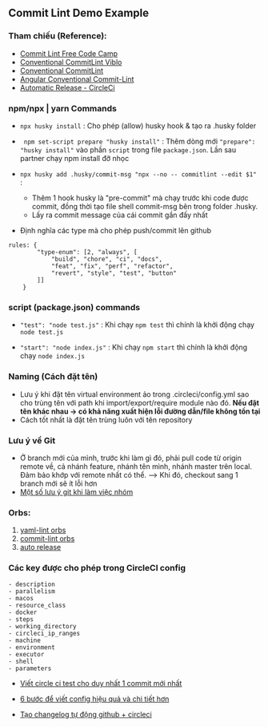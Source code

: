 ## Commit Lint Demo Example

### Tham chiếu (Reference): 
* [Commit Lint Free Code Camp](https://www.freecodecamp.org/news/how-to-use-commitlint-to-write-good-commit-messages/)
* [Conventional CommitLint Viblo](https://viblo.asia/p/ban-dang-viet-commit-message-nhu-the-nao-gDVK22A0KLj)
* [Conventional CommitLint](https://www.conventionalcommits.org/en/v1.0.0/#specification)
* [Angular Conventional Commit-Lint](https://github.com/angular/angular/blob/22b96b9/CONTRIBUTING.md#-commit-message-guidelines)
* [Automatic Release - CircleCi](https://circleci.com/blog/automating-your-releases-with-circleci-and-the-github-cli-orb/)

### npm/npx | yarn Commands
* ```npx husky install``` : Cho phép (allow) husky hook & tạo ra .husky folder

* ``` npm set-script prepare "husky install"``` : Thêm dòng mới ```"prepare": "husky install"``` vào phần ```script``` trong file ```package.json```. Lần sau partner chạy npm install đỡ nhọc 

* ```npx husky add .husky/commit-msg "npx --no -- commitlint --edit $1"``` :
    * Thêm 1 hook husky là "pre-commit" mà chạy trước khi code được commit, đồng thời tạo file shell commit-msg bên trong folder .husky. 
    * Lấy ra commit message của cái commit gần đấy nhất 

* Định nghĩa các type mà cho phép push/commit lên github 
```
rules: {
        "type-enum": [2, "always", [
            "build", "chore", "ci", "docs",
            "feat", "fix", "perf", "refactor",
            "revert", "style", "test", "button"
        ]]
    }
```

### script (package.json) commands

* ```"test": "node test.js"``` : Khi chạy ```npm test``` thì chính là khởi động chạy ```node test.js```

* ```"start": "node index.js"``` : Khi chạy ```npm start``` thì chính là khởi động chạy ```node index.js```

### Naming (Cách đặt tên)
* Lưu ý khi đặt tên virtual environment ảo trong .circleci/config.yml sao cho trùng tên với path khi import/export/require module nào đó. **Nếu đặt tên khác nhau → có khả năng xuất hiện lỗi đường dẫn/file không tồn tại** 
* Cách tốt nhất là đặt tên trùng luôn với tên repository

### Lưu ý về Git 
* Ở branch mới của mình, trước khi làm gì đó, phải pull code từ origin remote về, cả nhánh feature, nhánh tên mình, nhánh master trên local. Đảm bảo khớp với remote nhất có thể.
--> Khi đó, checkout sang 1 branch mới sẽ ít lỗi hơn
* [Một số lưu ý git khi làm việc nhóm](https://viblo.asia/p/quy-trinh-lam-viec-chuan-chi-voi-git-eW65G10RZDO)

### Orbs:
1. [yaml-lint orbs](https://circleci.com/developer/orbs/orb/freighthub/yamllint)
2. [commit-lint orbs](https://circleci.com/developer/orbs/orb/conventional-changelog/commitlint)
3. [auto release](https://circleci.com/developer/orbs/orb/circleci/github-cli)


### Các key được cho phép trong CircleCI config
    - description
    - parallelism
    - macos
    - resource_class
    - docker
    - steps
    - working_directory
    - circleci_ip_ranges
    - machine
    - environment
    - executor
    - shell
    - parameters 

* [Viết circle ci test cho duy nhất 1 commit mới nhất](https://commitlint.js.org/#/guides-ci-setup?id=circleci)

* [6 bước để viết config hiệu quả và chi tiết hơn](https://circleci.com/blog/six-optimization-tips-for-your-config/)

* [Tạo changelog tự động github + circleci](https://sudolabs.com/blog/change-log-generator-github-circleci)



